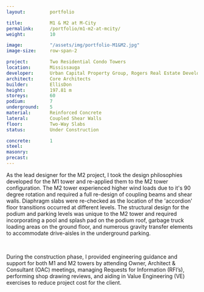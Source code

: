 ```yaml
---
layout:         portfolio

title:          M1 & M2 at M-City
permalink:      /portfolio/m1-m2-at-mcity/
weight:         10

image:          "/assets/img/portfolio-M1&M2.jpg"
image-size:     row-span-2

project:        Two Residential Condo Towers
location:       Mississauga
developer:      Urban Capital Property Group, Rogers Real Estate Development
architect:      Core Architects
builder:        EllisDon
height:         197.81 m
storeys:        60
podium:         7
underground:    5
material:       Reinforced Concrete
lateral:        Coupled Shear Walls
floor:          Two-Way Slabs
status:         Under Construction

concrete:       1
steel:          
masonry:        
precast:        
---
```


<div id="content">
    <p>As the lead designer for the M2 project, I took the design philosophies developed for the M1 tower and re-applied them to the M2 tower configuration. The M2 tower experienced higher wind loads due to it's 90 degree rotation and required a full re-design of coupling beams and shear walls. Diaphragm slabs were re-checked as the location of the 'accordion' floor transitions occurred at different levels. The structural design for the podium and parking levels was unique to the M2 tower and required incorporating a pool and splash pad on the podium roof, garbage truck loading areas on the ground floor, and numerous gravity transfer elements to accommodate drive-aisles in the underground parking.</p>
    <br>
    <p>During the construction phase, I provided engineering guidance and support for both M1 and M2 towers by attending Owner, Architect & Consultant (OAC) meetings, managing Requests for Information (RFI’s), performing shop drawing reviews, and aiding in Value Engineering (VE) exercises to reduce project cost for the client.</p>   
</div>
